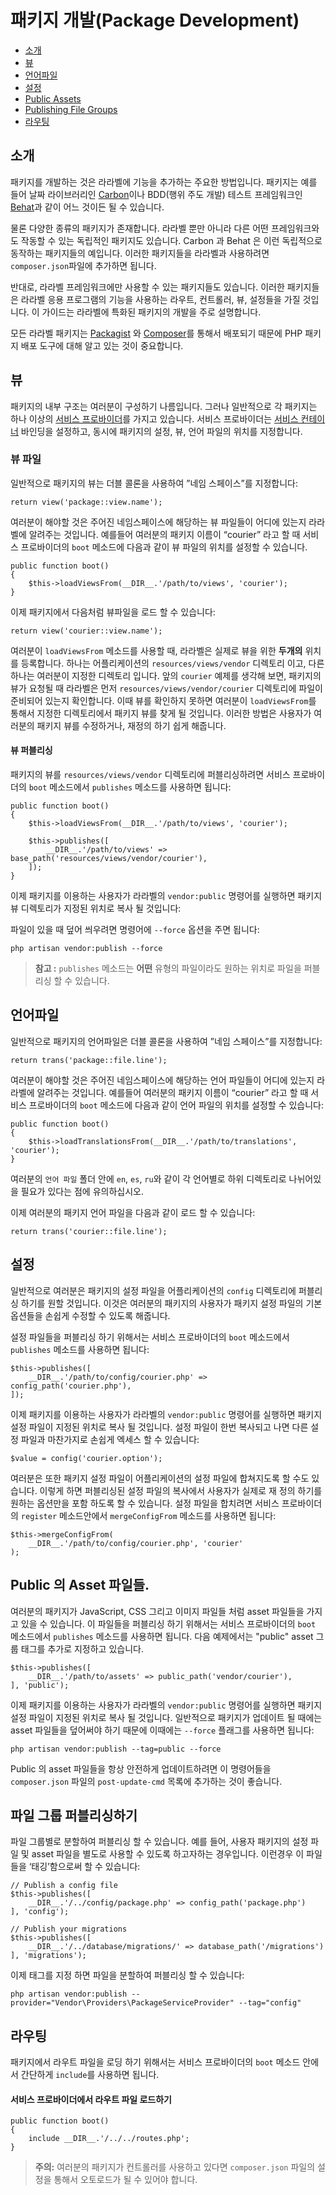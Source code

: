 # 패키지 개발(Package Development)

- [소개](#introduction)
- [뷰](#views)
- [언어파일](#translations)
- [설정](#configuration)
- [Public Assets ](#public-assets)
- [Publishing File Groups ](#publishing-file-groups)
- [라우팅](#routing)

<a name="introduction"></a>
## 소개

패키지를 개발하는 것은 라라벨에 기능을 추가하는 주요한 방법입니다. 패키지는 예를 들어 날짜 라이브러리인 [Carbon](https://github.com/briannesbitt/Carbon)이나 BDD(행위 주도 개발) 테스트 프레임워크인 [Behat](https://github.com/Behat/Behat)과 같이 어느 것이든 될 수 있습니다. 

물론 다양한 종류의 패키지가 존재합니다. 라라벨 뿐만 아니라 다른 어떤 프레임워크와도 작동할 수 있는 독립적인 패키지도 있습니다. Carbon 과 Behat 은 이런 독립적으로 동작하는 패키지들의 예입니다. 이러한 패키지들을 라라벨과 사용하려면 `composer.json`파일에 추가하면 됩니다. 

반대로, 라라벨 프레임워크에만 사용할 수 있는 패키지들도 있습니다. 이러한 패키지들은 라라벨 응용 프로그램의 기능을 사용하는 라우트, 컨트롤러, 뷰, 설정들을 가질 것입니다. 이 가이드는 라라벨에 특화된 패키지의 개발을 주로 설명합니다.

모든 라라벨 패키지는 [Packagist](http://packagist.org) 와 [Composer](http://getcomposer.org)를 통해서 배포되기 때문에 PHP 패키지 배포 도구에 대해 알고 있는 것이 중요합니다. 

<a name="views"></a>
## 뷰

패키지의 내부 구조는 여러분이 구성하기 나름입니다. 그러나 일반적으로 각 패키지는 하나 이상의 [서비스 프로바이더](/docs/5.0/providers)를 가지고 있습니다. 서비스 프로바이더는 [서비스 컨테이너](/docs/5.0/container) 바인딩을 설정하고, 동시에 패키지의 설정, 뷰, 언어 파일의 위치를 지정합니다.

### 뷰 파일

일반적으로 패키지의 뷰는 더블 콜론을 사용하여 ”네임 스페이스”를 지정합니다:

	return view('package::view.name');

여러분이 해야할 것은 주어진 네임스페이스에 해당하는 뷰 파일들이 어디에 있는지 라라벨에 알려주는 것입니다. 예를들어 여러분의 패키지 이름이 “courier” 라고 할 때 서비스 프로바이더의 `boot` 메소드에 다음과 같이 뷰 파일의 위치를 설정할 수 있습니다. 

	public function boot()
	{
		$this->loadViewsFrom(__DIR__.'/path/to/views', 'courier');
	}

이제 패키지에서 다음처럼 뷰파일을 로드 할 수 있습니다:

	return view('courier::view.name');

여러분이 `loadViewsFrom` 메소드를 사용할 때, 라라벨은 실제로 뷰을 위한 **두개의** 위치를 등록합니다. 하나는 어플리케이션의 `resources/views/vendor` 디렉토리 이고, 다른 하나는 여러분이 지정한 디렉토리 입니다. 앞의 `courier` 예제를 생각해 보면, 패키지의 뷰가 요청될 때 라라벨은 먼저 `resources/views/vendor/courier` 디렉토리에 파일이 준비되어 있는지 확인합니다. 이때 뷰를 확인하지 못하면 여러분이 `loadViewsFrom`를 통해서 지정한 디렉토리에서 패키지 뷰를 찾게 될 것입니다. 이러한 방법은 사용자가 여러분의 패키지 뷰를 수정하거나, 재정의 하기 쉽게 해줍니다. 

#### 뷰 퍼블리싱

패키지의 뷰를 `resources/views/vendor` 디렉토리에 퍼블리싱하려면 서비스 프로바이더의 `boot` 메소드에서 `publishes` 메소드를 사용하면 됩니다:

	public function boot()
	{
		$this->loadViewsFrom(__DIR__.'/path/to/views', 'courier');

		$this->publishes([
			__DIR__.'/path/to/views' => base_path('resources/views/vendor/courier'),
		]);
	}

이제 패키지를 이용하는 사용자가 라라벨의 `vendor:public` 명령어를 실행하면 패키지 뷰 디렉토리가 지정된 위치로 복사 될 것입니다:

파일이 있을 때 덮어 씌우려면 명령어에 `--force` 옵션을 주면 됩니다:

	php artisan vendor:publish --force

> **참고 :** `publishes` 메소드는 **어떤** 유형의 파일이라도 원하는 위치로 파일을 퍼블리싱 할 수 있습니다.

<a name="translations"></a>
## 언어파일

일반적으로 패키지의 언어파일은 더블 콜론을 사용하여 ”네임 스페이스”를 지정합니다:

	return trans('package::file.line');

여러분이 해야할 것은 주어진 네임스페이스에 해당하는 언어 파일들이 어디에 있는지 라라벨에 알려주는 것입니다.  예를들어 여러분의 패키지 이름이 “courier” 라고 할 때 서비스 프로바이더의 `boot` 메소드에 다음과 같이 언어 파일의 위치를 설정할 수 있습니다:

	public function boot()
	{
		$this->loadTranslationsFrom(__DIR__.'/path/to/translations', 'courier');
	}

여러분의 `언어 파일` 폴더 안에 `en`, `es`, `ru`와 같이 각 언어별로 하위 디렉토리로 나뉘어있을 필요가 있다는 점에 유의하십시오.

이제 여러분의 패키지 언어 파일을 다음과 같이 로드 할 수 있습니다:

	return trans('courier::file.line');

<a name="configuration"></a>
## 설정

일반적으로 여러분은 패키지의 설정 파일을 어플리케이션의 `config` 디렉토리에 퍼블리싱 하기를 원할 것입니다. 이것은 여러분의 패키지의 사용자가 패키지 설정 파일의 기본 옵션들을 손쉽게 수정할 수 있도록 해줍니다. 

설정 파일들을 퍼블리싱 하기 위해서는 서비스 프로바이더의 `boot` 메소드에서 `publishes` 메소드를 사용하면 됩니다:

	$this->publishes([
		__DIR__.'/path/to/config/courier.php' => config_path('courier.php'),
	]);

이제 패키지를 이용하는 사용자가 라라벨의 `vendor:public` 명령어를 실행하면 패키지 설정 파일이 지정된 위치로 복사 될 것입니다. 설정 파일이 한번 복사되고 나면 다른 설정 파일과 마찬가지로 손쉽게 엑세스 할 수 있습니다:

	$value = config('courier.option');

여러분은 또한 패키지 설정 파일이 어플리케이션의 설정 파일에 합쳐지도록 할 수도 있습니다. 이렇게 하면 퍼블리싱된 설정 파일의 복사에서 사용자가 실제로 재 정의 하기를 원하는 옵션만을 포함 하도록 할 수 있습니다. 설정 파일을 합치려면 서비스 프로바이더의 `register` 메소드안에서 `mergeConfigFrom` 메소드를 사용하면 됩니다:

	$this->mergeConfigFrom(
		__DIR__.'/path/to/config/courier.php', 'courier'
	);

<a name="public-assets"></a>
## Public 의 Asset 파일들. 

여러분의 패키지가 JavaScript, CSS 그리고 이미지 파일들 처럼 asset 파일들을 가지고 있을 수 있습니다. 이 파일들을 퍼블리싱 하기 위해서는 서비스 프로바이더의 `boot` 메소드에서 `publishes` 메소드를 사용하면 됩니다. 다음 예제에서는 "public" asset 그룹 태그를 추가로 지정하고 있습니다.

	$this->publishes([
		__DIR__.'/path/to/assets' => public_path('vendor/courier'),
	], 'public');

이제 패키지를 이용하는 사용자가 라라벨의 `vendor:public` 명령어를 실행하면 패키지 설정 파일이 지정된 위치로 복사 될 것입니다. 일반적으로 패키지가 업데이트 될 때에는 asset 파일들을 덮어써야 하기 때문에 이때에는 `--force` 플래그를 사용하면 됩니다:

	php artisan vendor:publish --tag=public --force

Public 의 asset 파일들을 항상 안전하게 업데이트하려면 이 명령어들을 `composer.json` 파일의 `post-update-cmd` 목록에 추가하는 것이 좋습니다. 

<a name="publishing-file-groups"></a>
## 파일 그룹 퍼블리싱하기

파일 그룹별로 분할하여 퍼블리싱 할 수 있습니다. 예를 들어, 사용자 패키지의 설정 파일 및 asset 파일을 별도로 사용할 수 있도록 하고자하는 경우입니다. 이런경우 이 파일들을 ‘태깅’함으로써 할 수 있습니다:

	// Publish a config file
	$this->publishes([
		__DIR__.'/../config/package.php' => config_path('package.php')
	], 'config');

	// Publish your migrations
	$this->publishes([
		__DIR__.'/../database/migrations/' => database_path('/migrations')
	], 'migrations');

이제 태그를 지정 하면 파일을 분할하여 퍼블리싱 할 수 있습니다:

	php artisan vendor:publish --provider="Vendor\Providers\PackageServiceProvider" --tag="config"

<a name="routing"></a>
## 라우팅

패키지에서 라우트 파일을 로딩 하기 위해서는 서비스 프로바이더의 `boot` 메소드 안에서 간단하게 `include`를 사용하면 됩니다. 

#### 서비스 프로바이더에서 라우트 파일 로드하기

	public function boot()
	{
		include __DIR__.'/../../routes.php';
	}

> **주의:** 여러분의 패키지가 컨트롤러를 사용하고 있다면 `composer.json` 파일의 설정을 통해서 오토로드가 될 수 있어야 합니다. 